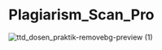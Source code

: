 # Plagiarism_Scan_Pro
![ttd_dosen_praktik-removebg-preview (1)](https://github.com/user-attachments/assets/54c269ff-8115-48fb-8752-6dadfd889e16)
